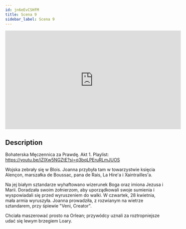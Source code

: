 ```yaml
---
id: jn6eEvCSHfM
title: Scena 9
sidebar_label: Scena 9
---
```


<iframe
  width="560"
  height="315"
  src="https://www.youtube.com/embed/jn6eEvCSHfM"
  title="YouTube video player"
  frameborder="0"
  allow="accelerometer; autoplay; clipboard-write; encrypted-media; gyroscope; picture-in-picture; web-share"
  referrerpolicy="strict-origin-when-cross-origin"
  allowfullscreen
></iframe>

## Description

Bohaterska Męczennica za Prawdę. Akt 1.
Playlist: https://youtu.be/iZlXw5NGZtE?si=q3bqLPEruRLmJUOS

Wojska zebrały się w Blois. Joanna przybyła tam w towarzystwie księcia Alençon, marszałka de Boussac, pana de Rais, La Hire'a i Xaintrailles'a.

Na jej białym sztandarze wyhaftowano wizerunek Boga oraz imiona Jezusa i Marii. Doradzała swoim żołnierzom, aby uporządkowali swoje sumienia i wyspowiadali się przed wyruszeniem do walki. W czwartek, 28 kwietnia, mała armia wyruszyła. Joanna prowadziła, z rozwianym na wietrze sztandarem, przy śpiewie "Veni, Creator".

Chciała maszerować prosto na Orlean; przywódcy uznali za roztropniejsze udać się lewym brzegiem Loary.

